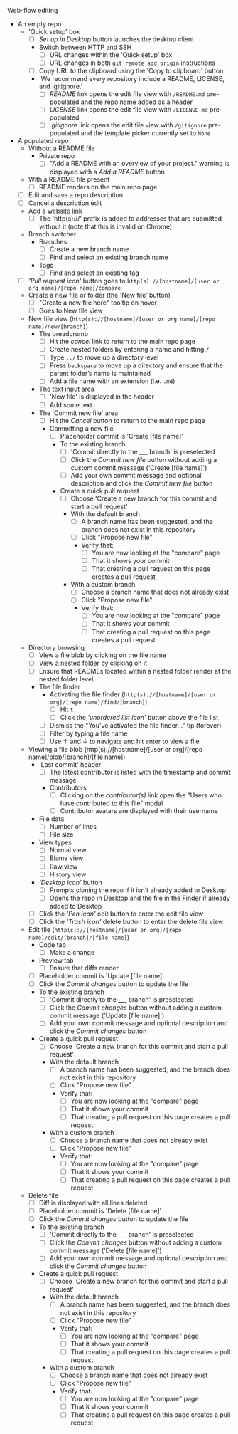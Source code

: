Web-flow editing
  - An empty repo
    - 'Quick setup' box
      - [ ] *Set up in Desktop* button launches the desktop client
      - Switch between HTTP and SSH
        - [ ] URL changes within the 'Quick setup' box
        - [ ] URL changes in both `git remote add origin` instructions
      - [ ] Copy URL to the clipboard using the 'Copy to clipboard' button
      - 'We recommend every repository include a README, LICENSE, and .gitignore.'
        - [ ] *README* link opens the edit file view with `/README.md` pre-populated and the repo name added as a header
        - [ ] *LICENSE* link opens the edit file view with `/LICENSE.md` pre-populated
        - [ ] *.gitignore* link opens the edit file view with `/gitignore` pre-populated and the template picker currently set to `None`
  - A populated repo
    - Without a README file
      - Private repo
        - [ ] "Add a README with an overview of your project." warning is displayed with a *Add a README* button
    - With a README file present
      - [ ] README renders on the main repo page
    - [ ] Edit and save a repo description
    - [ ] Cancel a description edit
    - Add a website link
      - [ ] The 'http(s)://' prefix is added to addresses that are submitted without it (note that this is invalid on Chrome)
    - Branch switcher
      - Branches
        - [ ] Create a new branch name
        - [ ] Find and select an existing branch name
      - Tags
        - [ ] Find and select an existing tag
    - [ ] *'Pull request icon'* button goes to `http(s)://[hostname]/[user or org name]/[repo name]/compare`
    - Create a new file or folder (the 'New file' button)
      - [ ] "Create a new file here" tooltip on hover
      - [ ] Goes to New file view
    - New file view (`http(s)://[hostname]/[user or org name]/[repo name]/new/[branch]`)
      - The breadcrumb
        - [ ] Hit the *cancel* link to return to the main repo page
        - [ ] Create nested folders by entering a name and hitting `/`
        - [ ] Type `../` to move up a directory level
        - [ ] Press `backspace` to move up a directory and ensure that the parent folder’s name is maintained
        - [ ] Add a file name with an extension (i.e. `.md`)
      - The text input area
        - [ ] 'New file' is displayed in the header
        - [ ] Add some text
      - The 'Commit new file' area
        - [ ] Hit the *Cancel* button to return to the main repo page
        - Committing a new file
          - [ ] Placeholder commit is 'Create [file name]'
          - To the existing branch
            - [ ] 'Commit directly to the ___ branch' is preselected
            - [ ] Click the *Commit new file* button without adding a custom commit message ('Create [file name]')
            - [ ] Add your own commit message and optional description and click the *Commit new file* button
          - Create a quick pull request
            - [ ] Choose 'Create a new branch for this commit and start a pull request'
            - With the default branch
              - [ ] A branch name has been suggested, and the branch does not exist in this repository
              - [ ] Click "Propose new file"
              - Verify that:
                - [ ] You are now looking at the "compare" page
                - [ ] That it shows your commit
                - [ ] That creating a pull request on this page creates a pull request
            - With a custom branch
              - [ ] Choose a branch name that does not already exist
              - [ ] Click "Propose new file"
              - Verify that:
                - [ ] You are now looking at the "compare" page
                - [ ] That it shows your commit
                - [ ] That creating a pull request on this page creates a pull request
    - Directory browsing
      - [ ] View a file blob by clicking on the file name
      - [ ] View a nested folder by clicking on it
      - [ ] Ensure that READMEs located within a nested folder render at the nested folder level
      - The file finder
        - Activating the file finder (`http(s)://[hostname]/[user or org]/[repo name]/find/[branch]`)
          - [ ] Hit `t`
          - [ ] Click the *'unordered list icon'* button above the file list
        - [ ] Dismiss the "You've activated the file finder…" tip (forever)
        - [ ] Filter by typing a file name
        - [ ] Use ↑ and ↓ to navigate and hit enter to view a file
    - Viewing a file blob (http(s)://[hostname]/[user or org]/[repo name]/blob/[branch]/[file name])
      - 'Last commit' header
        - [ ] The latest contributor is listed with the timestamp and commit message
        - Contributors
          - [ ] Clicking on the *contributor(s)* link open the "Users who have contributed to this file" modal
          - [ ] Contributor avatars are displayed with their username
      - File data
        - [ ] Number of lines
        - [ ] File size
      - View types
        - [ ] Normal view
        - [ ] Blame view
        - [ ] Raw view
        - [ ] History view
      - *'Desktop icon'* button
        - [ ] Prompts cloning the repo if it isn't already added to Desktop
        - [ ] Opens the repo in Desktop and the file in the Finder if already added to Desktop
      - [ ] Click the *'Pen icon'* edit button to enter the edit file view
      - [ ] Click the *'Trash icon'* delete button to enter the delete file view
    - Edit file (`http(s)://[hostname]/[user or org]/[repo name]/edit/[branch]/[file name]`)
      - Code tab
        - [ ] Make a change
      - Preview tab
        - [ ] Ensure that diffs render
      - [ ] Placeholder commit is 'Update [file name]'
      - [ ] Click the *Commit changes* button to update the file
      - To the existing branch
        - [ ] 'Commit directly to the ___ branch' is preselected
        - [ ] Click the *Commit changes* button without adding a custom commit message ('Update [file name]')
        - [ ] Add your own commit message and optional description and click the *Commit changes* button
      - Create a quick pull request
        - [ ] Choose 'Create a new branch for this commit and start a pull request'
        - With the default branch
          - [ ] A branch name has been suggested, and the branch does not exist in this repository
          - [ ] Click "Propose new file"
          - Verify that:
            - [ ] You are now looking at the "compare" page
            - [ ] That it shows your commit
            - [ ] That creating a pull request on this page creates a pull request
        - With a custom branch
          - [ ] Choose a branch name that does not already exist
          - [ ] Click "Propose new file"
          - Verify that:
            - [ ] You are now looking at the "compare" page
            - [ ] That it shows your commit
            - [ ] That creating a pull request on this page creates a pull request
    - Delete file
      - [ ] Diff is displayed with all lines deleted
      - [ ] Placeholder commit is 'Delete [file name]'
      - [ ] Click the *Commit changes* button to update the file
      - To the existing branch
        - [ ] 'Commit directly to the ___ branch' is preselected
        - [ ] Click the *Commit changes* button without adding a custom commit message ('Delete [file name]')
        - [ ] Add your own commit message and optional description and click the *Commit changes* button
      - Create a quick pull request
        - [ ] Choose 'Create a new branch for this commit and start a pull request'
        - With the default branch
          - [ ] A branch name has been suggested, and the branch does not exist in this repository
          - [ ] Click "Propose new file"
          - Verify that:
            - [ ] You are now looking at the "compare" page
            - [ ] That it shows your commit
            - [ ] That creating a pull request on this page creates a pull request
        - With a custom branch
          - [ ] Choose a branch name that does not already exist
          - [ ] Click "Propose new file"
          - Verify that:
            - [ ] You are now looking at the "compare" page
            - [ ] That it shows your commit
            - [ ] That creating a pull request on this page creates a pull request
